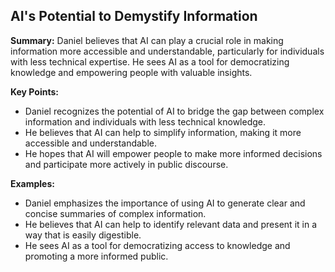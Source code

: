 ## AI's Potential to Demystify Information

**Summary:** Daniel believes that AI can play a crucial role in making information more accessible and understandable, particularly for individuals with less technical expertise. He sees AI as a tool for democratizing knowledge and empowering people with valuable insights.

**Key Points:**

* Daniel recognizes the potential of AI to bridge the gap between complex information and individuals with less technical knowledge.
* He believes that AI can help to simplify information, making it more accessible and understandable.
* He hopes that AI will empower people to make more informed decisions and participate more actively in public discourse.

**Examples:**

* Daniel emphasizes the importance of using AI to generate clear and concise summaries of complex information.
* He believes that AI can help to identify relevant data and present it in a way that is easily digestible.
* He sees AI as a tool for democratizing access to knowledge and promoting a more informed public.